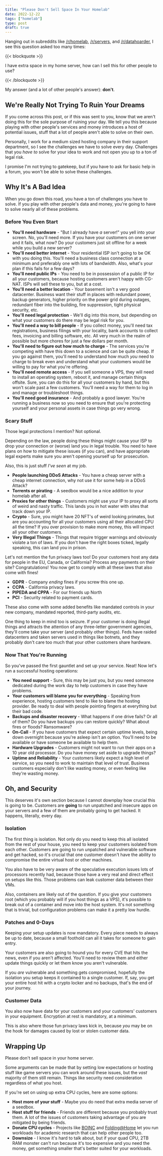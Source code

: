 ```yaml
---
title: "Please Don't Sell Space In Your Homelab"
date: 2022-12-22
tags: ["homelab"]
type: post
draft: true
---
```


Hanging out in subreddits like [/r/homelab](https://reddit.com/r/homelab/),
[/r/servers](https://reddit.com/r/servers), and
[/r/datahoarder](https://reddit.com/r/datahoarder), I see this question asked
too many times:

{{< blockquote >}}

I have extra space in my home server, how can I sell this for other people to
use?

{{< /blockquote >}}

My answer (and a lot of other people's answer): **don't**.

## We're Really Not Trying To Ruin Your Dreams

If you come across this post, or if this was sent to you, know that we aren't
doing this for the sole purpose of ruining your day.  We tell you this because
playing with other people's services and money introduces a host of potential
issues, stuff that a lot of people aren't able to solve on their own.

Personally, I work for a medium sized hosting company in their support
department, so I see the challenges we have to solve every day.  Challenges that
you _have to_ solve for your idea to work and not open you up to a ton of legal
risk.

I promise I'm not trying to gatekeep, but if you have to ask for basic help in a
forum, you won't be able to solve these challenges.

## Why It's A Bad Idea

When you go down this road, you have a ton of challenges you have to solve.  If
you play with other people's data and money, you're going to have to solve
nearly all of these problems.

### Before You Even Start

* **You'll need hardware** - "But I already have _a_ server!" you yell into your
  screen.  No, you'll need more.  If you have your customers on one server and
  it fails, what now?  Do your customers just sit offline for a week while you
  build a new server?
* **You'll need better internet** - Your residential ISP isn't going to be OK
  with you doing this.  You'll need a business class connection at a minimum and
  preferably one with lots of bandwidth.  Also, what's your plan if this fails
  for a few days?
* **You'll need public IPs** - You need to be in possession of a public IP for
  all your customers, because hosting customers aren't happy with CG-NAT.  ISPs
  will sell these to you, but at a cost.
* **You'll need a better location** - Your basement isn't a very good
  datacenter.  Business want their stuff in places with redundant power, backup
  generators, higher priority on the power grid during outages, redundant fiber
  into the building, fire suppression, tight physical security, etc.
* **You'll need legal protection** - We'll dig into this more, but depending on
  what your customers do there may be legal risk for you.
* **You'll need a way to bill people** - If you collect money, you'll need tax
  registrations, business filings with your locality, bank accounts to collect
  fees, invoicing and billing software, etc.  All very much in the realm of
  possible but more chores for just a few dollars per month.
* **You'll need to figure out how much to charge** - The services you're
  competing with have this down to a science and can be quite cheap.  If you go
  against them, you'll need to understand how much _you_ need to charge to break
  even and understand what your customers would be willing to pay for what
  you're offering.
* **You'll need remote access** - If you sell someone a VPS, they will need to
  install an operating system, reboot it, and manage certain things offsite.
  Sure, you can do this for all your customers by hand, but this won't scale
  past a few customers.  You'll need a way for them to log in and manage or
  troubleshoot things.
* **You'll need good insurance** - And probably a good lawyer.  You're running a
  business now so you need to ensure that you're protecting yourself and your
  personal assets in case things go very wrong.

### Scary Stuff

Those legal protections I mention?  Not optional.

Depending on the law, people doing these things might cause your ISP to drop
your connection or (worse) land you in legal trouble.  You need to have plans on
how to mitigate these issues (if you can), and have appropriate legal experts
make sure you aren't opening yourself up for prosecution.

Also, this is just stuff _I've seen_ at my job.

* **People launching DDoS Attacks** - You have a cheap server with a cheap
  internet connection, why not use it for some help in a DDoS Attack?
* **Torrents or pirating** - A seedbox would be a nice addition to your homelab
  after all.
* **Proxies for other things** - Customers might use your IP to proxy all sorts
  of weird and nasty traffic.  This lands you in hot water with sites that track
  down your IP.
* **Crypto** - Sure, you might have 20 NFT's of weird looking primates, but are
  you accounting for all your customers using all their allocated CPU all the
  time?  If you over provision to make more money, this will impact all your
  other customers.
* **Very Illegal Things** - Things that require trigger warnings and obviously
  violate a ton of laws.  If you don't have the right boxes ticked, legally
  speaking, this can land you in prison.

Let's not mention the fun privacy laws too!  Do your customers host any data for
people in the EU, Canada, or California?  Process any payments on their site?
Congratulations! You now get to comply with all these laws that also come with
fines!

* **GDPR** - Company _ending_ fines if you screw this one up.
* **CCPA** - California privacy laws.
* **PIPEDA and CPPA** - For our friends up North
* **PCI** - Security related to payment cards.

These also come with some added benefits like mandated controls in your new
company, mandated reported, third-party audits, etc.

One thing to keep in mind too is seizure.  If your customer is doing illegal
things and attracts the attention of any three-letter government agencies,
they'll come take your server (and probably other things).  Feds have raided
datacenters and taken servers used in things like botnets, and they probably
don't care too much that your other customers share hardware.

### Now That You're Running

So you've passed the first gauntlet and set up your service.  Neat!  Now let's
run a successful hosting operations:

* **You need support** - Sure, this may be just you, but you need someone
  dedicated during the work day to help customers in case they have problems.
* **Your customers will blame you for everything** - Speaking from experience,
  hosting customers tend to like to blame the hosting provider.  Be ready to
  deal with people pointing fingers at everything but their bad code.
* **Backups and disaster recovery** - What happens if one drive fails?  Or all
  of them?  Do you have backups you can restore quickly?  What about fires or
  floods?  Ransomware?
* **On-Call** - If you have customers that expect certain uptime levels, being
  down overnight because you're asleep isn't an option.  You'll need to be
  available or have someone be available to help them.
* **Hardware Upgrades** - Customers might not want to run their apps on a 10
  year old processor.  Do you have money set aside to upgrade things?
* **Uptime and Reliability** - Your customers likely expect a high level of
  service, so you need to work to maintain that level of trust.  Business
  customers especially don't like wasting money, or even feeling like they're
  wasting money.

## Oh, and Security

This deserves it's own section because I cannot downplay how crucial this is
going to be.  Customers are **going** to run unpatched and insecure apps on your
servers and a few of them are probably going to get hacked.  It happens,
literally, every day.

### Isolation

The first thing is isolation.  Not only do you need to keep this all isolated
from the rest of your house, you need to keep your customers isolated from each
other.  Customers are going to run unpatched and vulnerable software and get
hacked, so it's crucial that one customer doesn't have the ability to compromise
the entire virtual host or other machines.

You also have to be very aware of the speculative execution issues lots of
processors recently had, because those have a very real and direct effect on
setups like this.  Those problems can leak customer data between their VMs.

Also, containers are likely out of the question.  If you give your customers
root (which you probably will if you host things as a VPS), it's possible to
break out of a container and move into the host system.  It's not something that
is trivial, but configuration problems can make it a pretty low hurdle.

### Patches and 0-Days

Keeping your setup updates is now mandatory.  Every piece needs to always be up
to date, because a small foothold can all it takes for someone to gain entry.

Your customers are also going to hound you for every CVE that hits the news,
even if you aren't affected.  You'll need to review them and either update
things quickly or let them know you aren't vulnerable.

If you _are_ vulnerable and something gets compromised, hopefully the isolation
you setup keeps it contained to a single customer.  If, say, you get your entire
host hit with a crypto locker and no backups, that's the end of your journey.

### Customer Data

You also now have data for your customers and your customers' customers in your
equipment.  Encryption at rest is mandatory, at a minimum.

This is also where those fun privacy laws kick in, because _you_ may be on the
hook for damages caused by lost or stolen customer data.

## Wrapping Up

Please don't sell space in your home server.

Some arguments can be made that by setting low expectations or hosting stuff
like game servers you can work around these issues, but the _vast_ majority of
them still remain.  Things like security need consideration regardless of what
you host.

If you're set on using up extra CPU cycles, here are some options:

* **Host more of your stuff** - Maybe you do need that extra media server of a seedbox.
* **Host stuff for friends** - Friends are different because you probably trust
  them.  A lot of the issues of customers taking advantage of you are mitigated
  by being friends.
* **Donate CPU cycles** - Projects like [BOINC](https://boinc.berkeley.edu/) and
  [Folding@Home](https://foldingathome.org) let you run workloads for academic
  research that can help other people too.
* **Downsize** - I know it's hard to talk about, but if your quad CPU, 2TB RAM
  monster can't run because it's too expensive and you need the money, get
  something smaller that's better suited for your workloads.
